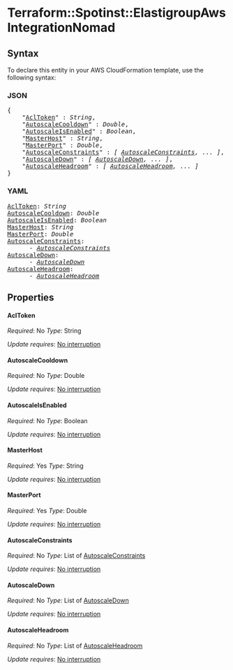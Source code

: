 # Terraform::Spotinst::ElastigroupAws IntegrationNomad

## Syntax

To declare this entity in your AWS CloudFormation template, use the following syntax:

### JSON

<pre>
{
    "<a href="#acltoken" title="AclToken">AclToken</a>" : <i>String</i>,
    "<a href="#autoscalecooldown" title="AutoscaleCooldown">AutoscaleCooldown</a>" : <i>Double</i>,
    "<a href="#autoscaleisenabled" title="AutoscaleIsEnabled">AutoscaleIsEnabled</a>" : <i>Boolean</i>,
    "<a href="#masterhost" title="MasterHost">MasterHost</a>" : <i>String</i>,
    "<a href="#masterport" title="MasterPort">MasterPort</a>" : <i>Double</i>,
    "<a href="#autoscaleconstraints" title="AutoscaleConstraints">AutoscaleConstraints</a>" : <i>[ <a href="integrationnomad-autoscaleconstraints.md">AutoscaleConstraints</a>, ... ]</i>,
    "<a href="#autoscaledown" title="AutoscaleDown">AutoscaleDown</a>" : <i>[ <a href="integrationnomad-autoscaledown.md">AutoscaleDown</a>, ... ]</i>,
    "<a href="#autoscaleheadroom" title="AutoscaleHeadroom">AutoscaleHeadroom</a>" : <i>[ <a href="integrationnomad-autoscaleheadroom.md">AutoscaleHeadroom</a>, ... ]</i>
}
</pre>

### YAML

<pre>
<a href="#acltoken" title="AclToken">AclToken</a>: <i>String</i>
<a href="#autoscalecooldown" title="AutoscaleCooldown">AutoscaleCooldown</a>: <i>Double</i>
<a href="#autoscaleisenabled" title="AutoscaleIsEnabled">AutoscaleIsEnabled</a>: <i>Boolean</i>
<a href="#masterhost" title="MasterHost">MasterHost</a>: <i>String</i>
<a href="#masterport" title="MasterPort">MasterPort</a>: <i>Double</i>
<a href="#autoscaleconstraints" title="AutoscaleConstraints">AutoscaleConstraints</a>: <i>
      - <a href="integrationnomad-autoscaleconstraints.md">AutoscaleConstraints</a></i>
<a href="#autoscaledown" title="AutoscaleDown">AutoscaleDown</a>: <i>
      - <a href="integrationnomad-autoscaledown.md">AutoscaleDown</a></i>
<a href="#autoscaleheadroom" title="AutoscaleHeadroom">AutoscaleHeadroom</a>: <i>
      - <a href="integrationnomad-autoscaleheadroom.md">AutoscaleHeadroom</a></i>
</pre>

## Properties

#### AclToken

_Required_: No
_Type_: String

_Update requires_: [No interruption](https://docs.aws.amazon.com/AWSCloudFormation/latest/UserGuide/using-cfn-updating-stacks-update-behaviors.html#update-no-interrupt)

#### AutoscaleCooldown

_Required_: No
_Type_: Double

_Update requires_: [No interruption](https://docs.aws.amazon.com/AWSCloudFormation/latest/UserGuide/using-cfn-updating-stacks-update-behaviors.html#update-no-interrupt)

#### AutoscaleIsEnabled

_Required_: No
_Type_: Boolean

_Update requires_: [No interruption](https://docs.aws.amazon.com/AWSCloudFormation/latest/UserGuide/using-cfn-updating-stacks-update-behaviors.html#update-no-interrupt)

#### MasterHost

_Required_: Yes
_Type_: String

_Update requires_: [No interruption](https://docs.aws.amazon.com/AWSCloudFormation/latest/UserGuide/using-cfn-updating-stacks-update-behaviors.html#update-no-interrupt)

#### MasterPort

_Required_: Yes
_Type_: Double

_Update requires_: [No interruption](https://docs.aws.amazon.com/AWSCloudFormation/latest/UserGuide/using-cfn-updating-stacks-update-behaviors.html#update-no-interrupt)

#### AutoscaleConstraints

_Required_: No
_Type_: List of <a href="integrationnomad-autoscaleconstraints.md">AutoscaleConstraints</a>

_Update requires_: [No interruption](https://docs.aws.amazon.com/AWSCloudFormation/latest/UserGuide/using-cfn-updating-stacks-update-behaviors.html#update-no-interrupt)

#### AutoscaleDown

_Required_: No
_Type_: List of <a href="integrationnomad-autoscaledown.md">AutoscaleDown</a>

_Update requires_: [No interruption](https://docs.aws.amazon.com/AWSCloudFormation/latest/UserGuide/using-cfn-updating-stacks-update-behaviors.html#update-no-interrupt)

#### AutoscaleHeadroom

_Required_: No
_Type_: List of <a href="integrationnomad-autoscaleheadroom.md">AutoscaleHeadroom</a>

_Update requires_: [No interruption](https://docs.aws.amazon.com/AWSCloudFormation/latest/UserGuide/using-cfn-updating-stacks-update-behaviors.html#update-no-interrupt)

